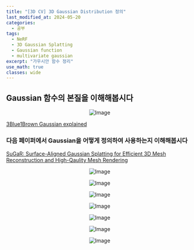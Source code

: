 ```yaml
---
title: "[3D CV] 3D Gaussian Distribution 정의"
last_modified_at: 2024-05-20
categories:
  - 공부
tags:
  - NeRF
  - 3D Gaussian Splatting
  - Gaussian function
  - multivariate gaussian
excerpt: "가우시안 함수 정리"
use_math: true
classes: wide
---
```


## Gaussian 함수의 본질을 이해해봅시다

<p align="center">
  <img src="https://github.com/sandokim/sandokim.github.io/assets/74639652/c07e2cfd-b519-42a1-a73d-8bf520c44dcd" alt="Image">
</p>

[3Blue1Brown Gaussian explained](https://youtu.be/d_qvLDhkg00?si=j1EeVB9_Q1Wh6cDq&t=133)


### 다음 페이퍼에서 Gaussian을 어떻게 정의하여 사용하는지 이해해봅시다
[SuGaR: Surface-Aligned Gaussian Splatting for Efficient 3D Mesh Reconstruction and High-Qaulity Mesh Rendering](https://arxiv.org/abs/2311.12775)

<p align="center">
  <img src="https://github.com/sandokim/sandokim.github.io/assets/74639652/3779fe35-89f7-419a-9458-9ee6eeb3ce4f" alt="Image">
</p>

<p align="center">
  <img src="https://github.com/sandokim/sandokim.github.io/assets/74639652/c743077e-0d77-48e6-ac06-54e7eef11f50" alt="Image">
</p>

<p align="center">
  <img src="https://github.com/sandokim/sandokim.github.io/assets/74639652/5747ebab-25f3-4023-ae97-3f5d7e87a35e" alt="Image">
</p>

<p align="center">
  <img src="https://github.com/sandokim/sandokim.github.io/assets/74639652/0b622b65-31d3-45cf-8223-e896d4416463" alt="Image">
</p>

<p align="center">
  <img src="https://github.com/sandokim/sandokim.github.io/assets/74639652/6ab01ed3-46ae-48b6-aa8c-2dc51e838fc1" alt="Image">
</p>

<p align="center">
  <img src="https://github.com/sandokim/sandokim.github.io/assets/74639652/2ab271f6-1fbd-4dfc-9d7b-9174e9a2af9c" alt="Image">
</p>

<p align="center">
  <img src="https://github.com/sandokim/sandokim.github.io/assets/74639652/dcd87336-a0ae-40cf-afa6-2bef9b522abd" alt="Image">
</p>


